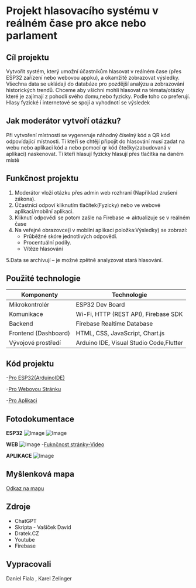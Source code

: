 # Projekt hlasovacího systému v reálném čase pro akce nebo parlament
## Cíl projektu
Vytvořit systém, který umožní účastníkům hlasovat v reálném čase (přes ESP32 zařízení nebo webovou appku), a okamžitě zobrazovat výsledky. Všechna data se ukládají do databáze pro pozdější analýzu a zobrazování historických trendů. Chceme aby všichni mohli hlasovat na témata/otázky které je zajímají z pohodlí svého domu,nebo fyzicky. Podle toho co preferují. Hlasy fyzické i internetové se spojí a vyhodnotí se výsledek

## Jak moderátor vytvoří otázku?
Při vytvoření místnosti se vygeneruje náhodný číselný kód a QR kód odpovídající místnosti. Ti kteří se chtějí připojit do hlasování musí zadat na webu nebo aplikaci kód a nebo pomocí
qr kód čtečky(zabudovaná v aplikaci) naskenovat. Ti kteří hlasují fyzicky hlasují přes tlačítka na daném místě

## Funkčnost projektu
1. Moderátor vloží otázku přes admin web rozhraní (Například zrušení zákona).
2. Účastníci odpoví kliknutím tlačítek(Fyzicky) nebo ve webové aplikaci/mobilní aplikaci.
3. Kliknutí odpovědi se potom zašle na Firebase => aktualizuje se v reálném čase
4. Na veřejné obrazovce(i v mobilní aplikaci položka:Výsledky) se zobrazí:
   - Průběžné skóre jednotlivých odpovědí.
   - Procentuální podíly.
   - Vítěze hlasování

5.Data se archivují – je možné zpětně analyzovat stará hlasování.

##  Použité technologie

| Komponenty             | Technologie                      |
|-------------------------|-----------------------------------|
| Mikrokontrolér          | ESP32 Dev Board                  |
| Komunikace              | Wi-Fi, HTTP (REST API), Firebase SDK |
| Backend                 | Firebase Realtime Database       |
| Frontend (Dashboard)    | HTML, CSS, JavaScript, Chart.js   |
| Vývojové prostředí      | Arduino IDE, Visual Studio Code,Flutter  |

## Kód projektu

-[Pro ESP32(ArduinoIDE)](ChytreHlasovani_ESP32/ChytreHlasovani_ESP32.ino) 

-[Pro Webovou Stránku](ChytreHlasovani_WEB/web_stranka_hlasovani)

-[Pro Aplikaci](ChytreHlasovani_Flutter/Kód_do_Flutteru)

## Fotodokumentace

**ESP32**
![Image](https://github.com/user-attachments/assets/7e7b450e-7989-4f3d-8e12-c4328f5e86f0)
![Image](https://github.com/user-attachments/assets/75957c80-47ac-4f2a-8596-dee881acc3d7)


**WEB**
![Image](https://github.com/user-attachments/assets/139ac4c1-8c50-4bcd-861e-81eceb093e8b)
-[Fuknčnost stránky-Video](https://www.youtube.com/watch?v=7Q2wn-c0a28)

**APLIKACE**
![Image](https://github.com/user-attachments/assets/a868f24d-dc1f-4c41-9600-ccdbc527ad98)

## Myšlenková mapa
[Odkaz na mapu](https://coggle.it/diagram/aBSj1MeQzBRMp7a8/t/projekt-hlasovacího-systému-v-čase-pro-akce-nebo-parlament)

## Zdroje
- ChatGPT
- Skripta - Vašíček David
- Dratek.CZ
- Youtube
- Firebase

## Vypracovali
Daniel Fiala , Karel Zelinger

